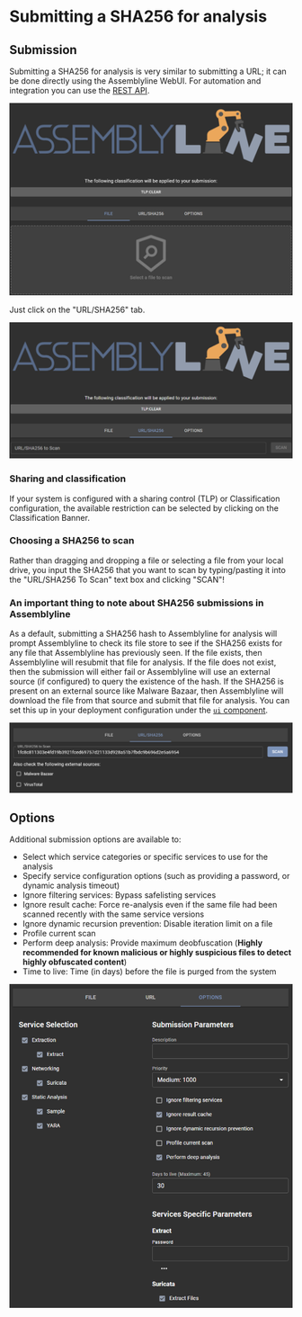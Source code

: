 # Submitting a SHA256 for analysis

## Submission
Submitting a SHA256 for analysis is very similar to submitting a URL; it can be done directly using the Assemblyline WebUI. For automation and integration you can use the [REST API](../../integration/python/#submit-a-file-url-or-sha256-for-analysis).

![File submission](./images/submit.png)

Just click on the "URL/SHA256" tab.

![URL/SHA256 submission](./images/submit_url.png)

### Sharing and classification
If your system is configured with a sharing control (TLP) or Classification configuration, the available restriction can be selected by clicking on the Classification Banner.

### Choosing a SHA256 to scan
Rather than dragging and dropping a file or selecting a file from your local drive, you input the SHA256 that you want to scan by typing/pasting it into the "URL/SHA256 To Scan" text box and clicking "SCAN"!

### An important thing to note about SHA256 submissions in Assemblyline
As a default, submitting a SHA256 hash to Assemblyline for analysis will prompt Assemblyline to check its file store to see if the SHA256 exists for any file that Assemblyline has previously seen. If the file exists, then Assemblyline will resubmit that file for analysis. If the file does not exist, then the submission will either fail or Assemblyline will use an external source (if configured) to query the existence of the hash. If the SHA256 is present on an external source like Malware Bazaar, then Assemblyline will download the file from that source and submit that file for analysis. You can set this up in your deployment configuration under the [`ui` component](../../odm/models/config/#externalsource).

![Submit hash](./images/submit_hash.png)

## Options
Additional submission options are available to:

- Select which service categories or specific services to use for the analysis
- Specify service configuration options (such as providing a password, or dynamic analysis timeout)
- Ignore filtering services: Bypass safelisting services
- Ignore result cache: Force re-analysis even if the same file had been scanned recently with the same service versions
- Ignore dynamic recursion prevention: Disable iteration limit on a file
- Profile current scan
- Perform deep analysis: Provide maximum deobfuscation (**Highly recommended for known malicious or highly suspicious files to detect highly obfuscated content**)
- Time to live: Time (in days) before the file is purged from the system

![Submit options](./images/submit_options.png)
